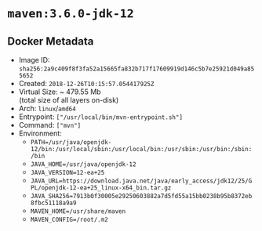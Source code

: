 # `maven:3.6.0-jdk-12`

## Docker Metadata

- Image ID: `sha256:2a9c409f8f3fa52a15665fa832b717f17609919d146c5b7e25921d049a855652`
- Created: `2018-12-26T10:15:57.054417925Z`
- Virtual Size: ~ 479.55 Mb  
  (total size of all layers on-disk)
- Arch: `linux`/`amd64`
- Entrypoint: `["/usr/local/bin/mvn-entrypoint.sh"]`
- Command: `["mvn"]`
- Environment:
  - `PATH=/usr/java/openjdk-12/bin:/usr/local/sbin:/usr/local/bin:/usr/sbin:/usr/bin:/sbin:/bin`
  - `JAVA_HOME=/usr/java/openjdk-12`
  - `JAVA_VERSION=12-ea+25`
  - `JAVA_URL=https://download.java.net/java/early_access/jdk12/25/GPL/openjdk-12-ea+25_linux-x64_bin.tar.gz`
  - `JAVA_SHA256=7913b0f30005e29250603882a7d5fd55a15bb0238b95b8372eb8fbc51118a9a9`
  - `MAVEN_HOME=/usr/share/maven`
  - `MAVEN_CONFIG=/root/.m2`
